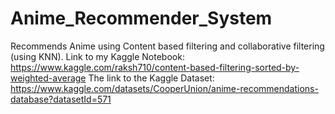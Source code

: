 # Anime_Recommender_System
Recommends Anime using Content based filtering and collaborative filtering (using KNN). 
Link to my Kaggle Notebook: https://www.kaggle.com/raksh710/content-based-filtering-sorted-by-weighted-average
The link to the Kaggle Dataset: https://www.kaggle.com/datasets/CooperUnion/anime-recommendations-database?datasetId=571
